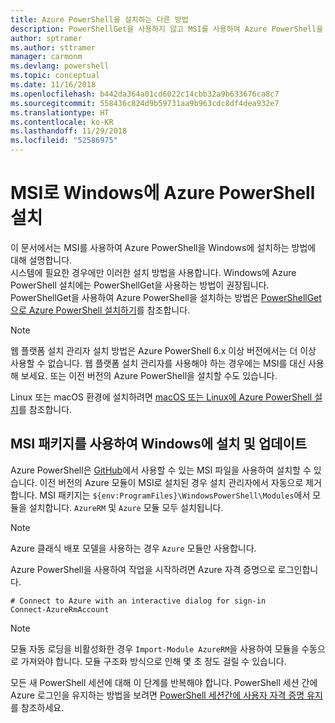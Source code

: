 ```yaml
---
title: Azure PowerShell을 설치하는 다른 방법
description: PowerShellGet을 사용하지 않고 MSI를 사용하여 Azure PowerShell을 설치하는 방법
author: sptramer
ms.author: sttramer
manager: carmonm
ms.devlang: powershell
ms.topic: conceptual
ms.date: 11/16/2018
ms.openlocfilehash: b442da364a01cd6022c14cbb32a9b633676ca8c7
ms.sourcegitcommit: 558436c824d9b59731aa9b963cdc8df4dea932e7
ms.translationtype: HT
ms.contentlocale: ko-KR
ms.lasthandoff: 11/29/2018
ms.locfileid: "52586975"
---
```

# <a name="install-azure-powershell-on-windows-with-msi"></a>MSI로 Windows에 Azure PowerShell 설치

이 문서에서는 MSI를 사용하여 Azure PowerShell을 Windows에 설치하는 방법에 대해 설명합니다.  
시스템에 필요한 경우에만 이러한 설치 방법을 사용합니다. Windows에 Azure PowerShell 설치에는 PowerShellGet을 사용하는 방법이 권장됩니다. PowerShellGet을 사용하여 Azure PowerShell을 설치하는 방법은 [PowerShellGet으로 Azure PowerShell 설치하기](install-azurerm-ps.md)를 참조합니다.

> [!NOTE]
> 웹 플랫폼 설치 관리자 설치 방법은 Azure PowerShell 6.x 이상 버전에서는 더 이상 사용할 수 없습니다. 웹 플랫폼 설치 관리자를 사용해야 하는 경우에는 MSI를 대신 사용해 보세요. 또는 이전 버전의 Azure PowerShell을 설치할 수도 있습니다.

Linux 또는 macOS 환경에 설치하려면 [macOS 또는 Linux에 Azure PowerShell 설치](install-azurermps-maclinux.md)를 참조합니다.

## <a name="install-or-update-on-windows-using-the-msi-package"></a>MSI 패키지를 사용하여 Windows에 설치 및 업데이트

Azure PowerShell은 [GitHub](https://github.com/Azure/azure-powershell/releases/latest)에서 사용할 수 있는 MSI 파일을 사용하여 설치할 수 있습니다. 이전 버전의 Azure 모듈이 MSI로 설치된 경우 설치 관리자에서 자동으로 제거합니다. MSI 패키지는 `${env:ProgramFiles}\WindowsPowerShell\Modules`에서 모듈을 설치합니다. `AzureRM` 및 `Azure` 모듈 모두 설치됩니다.

> [!NOTE]
> Azure 클래식 배포 모델을 사용하는 경우 `Azure` 모듈만 사용합니다.

Azure PowerShell을 사용하여 작업을 시작하려면 Azure 자격 증명으로 로그인합니다.

```powershell-interactive
# Connect to Azure with an interactive dialog for sign-in
Connect-AzureRmAccount
```

> [!NOTE]
>
> 모듈 자동 로딩을 비활성화한 경우 `Import-Module AzureRM`을 사용하여 모듈을 수동으로 가져와야 합니다. 모듈 구조화 방식으로 인해 몇 초 정도 걸릴 수 있습니다.

모든 새 PowerShell 세션에 대해 이 단계를 반복해야 합니다. PowerShell 세션 간에 Azure 로그인을 유지하는 방법을 보려면 [PowerShell 세션간에 사용자 자격 증명 유지](context-persistence.md)를 참조하세요.
